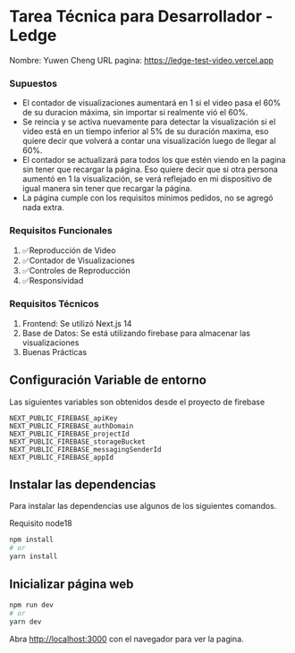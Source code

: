 # Tarea Técnica para Desarrollador - Ledge
Nombre: Yuwen Cheng
URL pagina: https://ledge-test-video.vercel.app

### Supuestos
- El contador de visualizaciones aumentará en 1 si el video pasa el 60% de su duracion máxima, sin importar si realmente vió el 60%.
- Se reincia y se activa nuevamente para detectar la visualización si el video está en un tiempo inferior al 5% de su duración maxima, eso quiere decir que volverá a contar una visualización luego de llegar al 60%.
- El contador se actualizará para todos los que estén viendo en la pagina sin tener que recargar la página. Eso quiere decir que si otra persona aumentó en 1 la visualización, se verá reflejado en mi dispositivo de igual manera sin tener que recargar la página.
- La página cumple con los requisitos minimos pedidos, no se agregó nada extra.

### Requisitos Funcionales
1. ✅Reproducción de Video
2. ✅Contador de Visualizaciones
3. ✅Controles de Reproducción
4. ✅Responsividad

### Requisitos Técnicos
1. Frontend: Se utilizó Next.js 14
2. Base de Datos: Se está utilizando firebase para almacenar las visualizaciones
3. Buenas Prácticas

## Configuración Variable de entorno
Las siguientes variables son obtenidos desde el proyecto de firebase
```
NEXT_PUBLIC_FIREBASE_apiKey
NEXT_PUBLIC_FIREBASE_authDomain
NEXT_PUBLIC_FIREBASE_projectId
NEXT_PUBLIC_FIREBASE_storageBucket
NEXT_PUBLIC_FIREBASE_messagingSenderId
NEXT_PUBLIC_FIREBASE_appId
```

## Instalar las dependencias
Para instalar las dependencias use algunos de los siguientes comandos.

Requisito node18

```bash
npm install
# or
yarn install
```

## Inicializar página web
```bash
npm run dev
# or
yarn dev
```

Abra [http://localhost:3000](http://localhost:3000) con el navegador para ver la pagina.